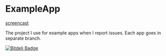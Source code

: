 ExampleApp
==========

[screencast](http://screencast.com/t/AZrxaS2QOT)

The project I use for example apps when I report issues. Each app goes in separate branch.

[![Bitdeli Badge](https://d2weczhvl823v0.cloudfront.net/yas375/exampleapp/trend.png)](https://bitdeli.com/free "Bitdeli Badge")

